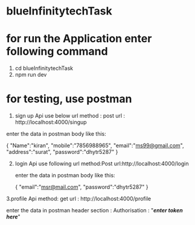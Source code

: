 # blueInfinitytechTask

# for run the Application enter following command
1. cd blueInfinitytechTask
2. npm run dev

# for testing, use postman 
1. sign up Api use below url 
  method : post
  url    : http://localhost:4000/singup
  
  enter the data in postman body like this:

  {
    "Name":"kiran",
    "mobile":"7856988965", 
    "email":"ms99@gmail.com",
    "address":"surat",
    "password":"dhytr5287"
}


2. login Api use following url
  method:Post
  url:http://localhost:4000/login

   enter the data in postman body like this:

   {
      "email":"msr@mail.com",
    "password":"dhytr5287"
   }



3.profile Api 
method: get
url   : http://localhost:4000/profile

 enter the data in postman header section :
 Authorisation : "___enter token here___"


